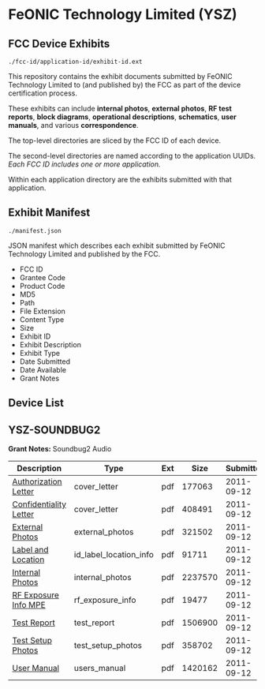# FeONIC Technology Limited (YSZ)
## FCC Device Exhibits

```
./fcc-id/application-id/exhibit-id.ext
```

This repository contains the exhibit documents submitted by FeONIC Technology Limited to (and published by) the FCC as part of the device certification process.

These exhibits can include **internal photos**, **external photos**, **RF test reports**, **block diagrams**, **operational descriptions**, **schematics**, **user manuals**, and various **correspondence**.

The top-level directories are sliced by the FCC ID of each device.

The second-level directories are named according to the application UUIDs. *Each FCC ID includes one or more application.*

Within each application directory are the exhibits submitted with that application. 

## Exhibit Manifest

```
./manifest.json
```

JSON manifest which describes each exhibit submitted by FeONIC Technology Limited and published by the FCC.

- FCC ID
- Grantee Code
- Product Code
- MD5
- Path
- File Extension
- Content Type
- Size
- Exhibit ID
- Exhibit Description
- Exhibit Type
- Date Submitted
- Date Available
- Grant Notes

## Device List
## YSZ-SOUNDBUG2
**Grant Notes:** Soundbug2 Audio

| Description | Type | Ext | Size | Submitted | Available |
| ----------- | ---- | --- | ---- | --------- | --------- |
| [Authorization Letter](YSZ-SOUNDBUG2/38055bf9eb3a7591aefc1cdaa462183f/1540093.pdf) | cover_letter | pdf | 177063 | 2011-09-12 | 2011-09-12 |
| [Confidentiality Letter](YSZ-SOUNDBUG2/38055bf9eb3a7591aefc1cdaa462183f/1540094.pdf) | cover_letter | pdf | 408491 | 2011-09-12 | 2011-09-12 |
| [External Photos](YSZ-SOUNDBUG2/38055bf9eb3a7591aefc1cdaa462183f/1540096.pdf) | external_photos | pdf | 321502 | 2011-09-12 | 2011-09-12 |
| [Label and Location](YSZ-SOUNDBUG2/38055bf9eb3a7591aefc1cdaa462183f/1540098.pdf) | id_label_location_info | pdf | 91711 | 2011-09-12 | 2011-09-12 |
| [Internal Photos](YSZ-SOUNDBUG2/38055bf9eb3a7591aefc1cdaa462183f/1540097.pdf) | internal_photos | pdf | 2237570 | 2011-09-12 | 2011-09-12 |
| [RF Exposure Info MPE](YSZ-SOUNDBUG2/38055bf9eb3a7591aefc1cdaa462183f/1540100.pdf) | rf_exposure_info | pdf | 19477 | 2011-09-12 | 2011-09-12 |
| [Test Report](YSZ-SOUNDBUG2/38055bf9eb3a7591aefc1cdaa462183f/1540102.pdf) | test_report | pdf | 1506900 | 2011-09-12 | 2011-09-12 |
| [Test Setup Photos](YSZ-SOUNDBUG2/38055bf9eb3a7591aefc1cdaa462183f/1540103.pdf) | test_setup_photos | pdf | 358702 | 2011-09-12 | 2011-09-12 |
| [User Manual](YSZ-SOUNDBUG2/38055bf9eb3a7591aefc1cdaa462183f/1540104.pdf) | users_manual | pdf | 1420162 | 2011-09-12 | 2011-09-12 |
